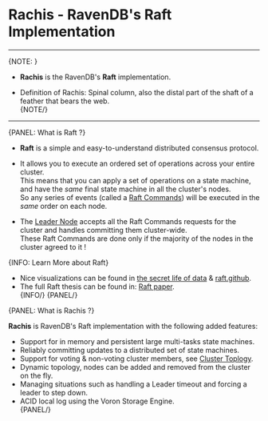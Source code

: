 # Rachis - RavenDB's Raft Implementation
---

{NOTE: }

* **Rachis** is the RavenDB's **Raft** implementation.  

* Definition of Rachis: Spinal column, also the distal part of the shaft of a feather that bears the web.  
{NOTE/}

---

{PANEL: What is Raft ?}

* **Raft** is a simple and easy-to-understand distributed consensus protocol.  

* It allows you to execute an ordered set of operations across your entire cluster.  
  This means that you can apply a set of operations on a state machine, and have the _same_ final state machine in all the cluster's nodes.  
  So any series of events (called a [Raft Commands](../../../server/clustering/rachis/consensus-operations#implementation-details)) will be executed in the _same_ order on each node.  

* The [Leader Node](../../../server/clustering/rachis/cluster-topology#leader) accepts all the Raft Commands requests for the cluster and handles committing them cluster-wide.  
  These Raft Commands are done only if the majority of the nodes in the cluster agreed to it !  

{INFO: Learn More about Raft}

* Nice visualizations can be found in [the secret life of data](http://thesecretlivesofdata.com/raft) & [raft.github](https://raft.github.io/).  
* The full Raft thesis can be found in: [Raft paper](http://web.stanford.edu/~ouster/cgi-bin/papers/raft-atc14).  
{INFO/}
{PANEL/}

{PANEL: What is Rachis ?}

**Rachis** is RavenDB's Raft implementation with the following added features:  

* Support for in memory and persistent large multi-tasks state machines.  
* Reliably committing updates to a distributed set of state machines.  
* Support for voting & non-voting cluster members, see [Cluster Toplogy](../../../server/clustering/rachis/cluster-topology).   
* Dynamic topology, nodes can be added and removed from the cluster on the fly.  
* Managing situations such as handling a Leader timeout and forcing a leader to step down.  
* ACID local log using the Voron Storage Engine.   
{PANEL/}
